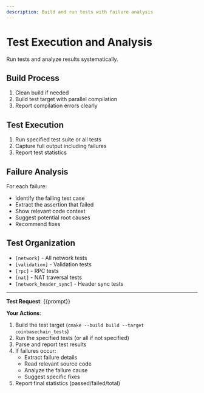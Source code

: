 ```yaml
---
description: Build and run tests with failure analysis
---
```


# Test Execution and Analysis

Run tests and analyze results systematically.

## Build Process
1. Clean build if needed
2. Build test target with parallel compilation
3. Report compilation errors clearly

## Test Execution
1. Run specified test suite or all tests
2. Capture full output including failures
3. Report test statistics

## Failure Analysis
For each failure:
- Identify the failing test case
- Extract the assertion that failed
- Show relevant code context
- Suggest potential root causes
- Recommend fixes

## Test Organization
- `[network]` - All network tests
- `[validation]` - Validation tests
- `[rpc]` - RPC tests
- `[nat]` - NAT traversal tests
- `[network_header_sync]` - Header sync tests

---

**Test Request**: {{prompt}}

**Your Actions**:
1. Build the test target (`cmake --build build --target coinbasechain_tests`)
2. Run the specified tests (or all if not specified)
3. Parse and report test results
4. If failures occur:
   - Extract failure details
   - Read relevant source code
   - Analyze the failure cause
   - Suggest specific fixes
5. Report final statistics (passed/failed/total)
